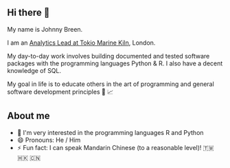 ## Hi there 👋

My name is Johnny Breen. 

I am an [Analytics Lead at Tokio Marine Kiln](https://www.linkedin.com/in/johnnybreen/), London.

My day-to-day work involves building documented and tested software packages with the programming languages Python & R. I also have a decent knowledge of SQL.

My goal in life is to educate others in the art of programming and general software development principles 🔭 📈

## About me

- 🔭 I'm very interested in the programming languages R and Python
- 😄 Pronouns: He / Him
- ⚡ Fun fact: I can speak Mandarin Chinese (to a reasonable level)! 🇹🇼 🇭🇰 🇨🇳
